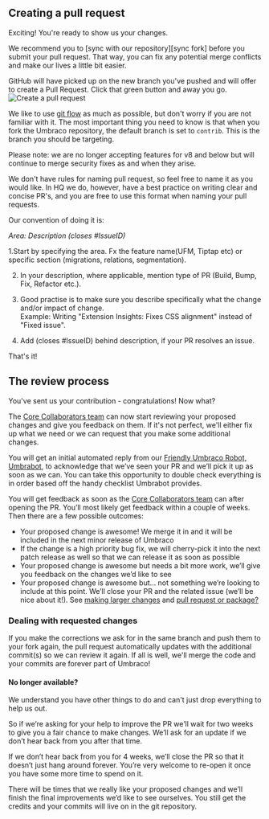 ## Creating a pull request

Exciting! You're ready to show us your changes.

We recommend you to [sync with our repository][sync fork] before you submit your pull request. That way, you can fix any potential merge conflicts and make our lives a little bit easier.

GitHub will have picked up on the new branch you've pushed and will offer to create a Pull Request. Click that green button and away you go.
![Create a pull request](img/createpullrequest.png)

We like to use [git flow][git flow] as much as possible, but don't worry if you are not familiar with it. The most important thing you need to know is that when you fork the Umbraco repository, the default branch is set to `contrib`. This is the branch you should be targeting.

Please note: we are no longer accepting features for v8 and below but will continue to merge security fixes as and when they arise.

We don't have rules for naming pull request, so feel free to name it as you would like. In HQ we do, however, have a best practice on writing clear and concise PR's, and you are free to use this format when naming your pull requests.

Our convention of doing it is:

_Area: Description (closes #IssueID)_

1.Start by specifying the area. Fx the feature name(UFM, Tiptap etc) or specific section (migrations, relations, segmentation).

2. In your description, where applicable, mention type of PR (Build, Bump, Fix, Refactor etc.).
   
4. Good practise is to make sure you describe specifically what the change and/or impact of change.<br>
   Example: Writing "Extension Insights: Fixes CSS alignment" instead of "Fixed issue".

6. Add (closes #IssueID) behind description, if your PR resolves an issue. 

That's it! 
  
## The review process
[review process]: #the-review-process

You've sent us your contribution - congratulations! Now what?

The [Core Collaborators team][Core collabs] can now start reviewing your proposed changes and give you feedback on them. If it's not perfect, we'll either fix up what we need or we can request that you make some additional changes.

You will get an initial automated reply from our [Friendly Umbraco Robot, Umbrabot][Umbrabot], to acknowledge that we’ve seen your PR and we’ll pick it up as soon as we can. You can take this opportunity to double check everything is in order based off the handy checklist Umbrabot provides.

You will get feedback as soon as the [Core Collaborators team][Core collabs] can after opening the PR. You’ll most likely get feedback within a couple of weeks. Then there are a few possible outcomes:

- Your proposed change is awesome! We merge it in and it will be included in the next minor release of Umbraco
- If the change is a high priority bug fix, we will cherry-pick it into the next patch release as well so that we can release it as soon as possible
- Your proposed change is awesome but needs a bit more work, we’ll give you feedback on the changes we’d like to see
- Your proposed change is awesome but... not something we’re looking to include at this point. We’ll close your PR and the related issue (we’ll be nice about it!). See [making larger changes][making larger changes] and [pull request or package?][pr or package]

### Dealing with requested changes

If you make the corrections we ask for in the same branch and push them to your fork again, the pull request automatically updates with the additional commit(s) so we can review it again. If all is well, we'll merge the code and your commits are forever part of Umbraco!

#### No longer available?

We understand you have other things to do and can't just drop everything to help us out.

So if we’re asking for your help to improve the PR we’ll wait for two weeks to give you a fair chance to make changes. We’ll ask for an update if we don’t hear back from you after that time.  

If we don’t hear back from you for 4 weeks, we’ll close the PR so that it doesn’t just hang around forever. You’re very welcome to re-open it once you have some more time to spend on it.  

There will be times that we really like your proposed changes and we’ll finish the final improvements we’d like to see ourselves. You still get the credits and your commits will live on in the git repository.


[ Umbrabot ]: https://github.com/umbrabot
[git flow]: https://jeffkreeftmeijer.com/git-flow/	"An explanation of git flow"


[making larger changes]: contributing-before-you-start.md#making-large-changes
[pr or package]: contributing-before-you-start.md#pull-request-or-package
[Core collabs]: contributing-core-collabs-team.md
